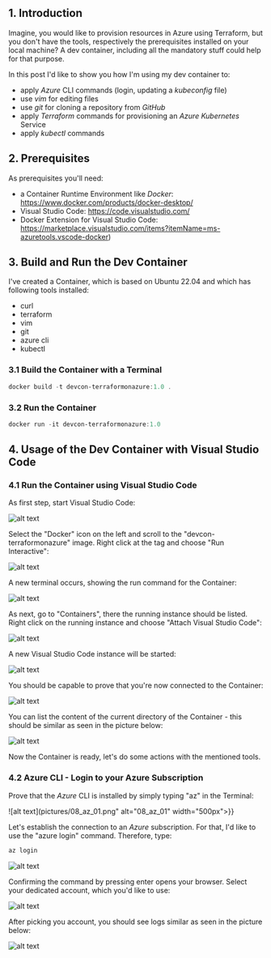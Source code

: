 ## 1. Introduction

Imagine, you would like to provision resources in Azure using Terraform, but you don't have the tools, respectively the prerequisites installed on your local machine?
A dev container, including all the mandatory stuff could help for that purpose.

In this post I'd like to show you how I'm using my dev container to:
  * apply *Azure* CLI commands (login, updating a *kubeconfig* file)
  * use *vim* for editing files
  * use *git* for cloning a repository from *GitHub*
  * apply *Terraform* commands for provisioning an *Azure* *Kubernetes* Service
  * apply *kubectl* commands

## 2. Prerequisites

As prerequisites you'll need:

  * a Container Runtime Environment like *Docker*: https://www.docker.com/products/docker-desktop/
  * Visual Studio Code: https://code.visualstudio.com/
  * Docker Extension for Visual Studio Code: https://marketplace.visualstudio.com/items?itemName=ms-azuretools.vscode-docker)

## 3. Build and Run the Dev Container

I've created a Container, which is based on Ubuntu 22.04 and which has following tools installed:

  * curl
  * terraform
  * vim
  * git
  * azure cli
  * kubectl


### 3.1 Build the Container with a Terminal

``` powershell
docker build -t devcon-terraformonazure:1.0 . 
``` 

### 3.2 Run the Container

``` powershell
docker run -it devcon-terraformonazure:1.0 
``` 

## 4. Usage of the Dev Container with Visual Studio Code

### 4.1 Run the Container using Visual Studio Code

As first step, start Visual Studio Code:

![alt text](pictures/01_StartVSCode.png)

Select the "Docker" icon on the left and scroll to the "devcon-terraformonazure" image. Right click at the tag and choose "Run Interactive":

![alt text](pictures/02_RunContainerInteractive.png)

A new terminal occurs, showing the run command for the Container:

![alt text](pictures/03_RunContainerInteractiveExecuted.png)

As next, go to "Containers", there the running instance should be listed. Right click on the running instance and choose "Attach Visual Studio Code":

![alt text](pictures/04_AttachVSCode.png)

A new Visual Studio Code instance will be started:

![alt text](pictures/05_NewVSCodeInstance.png)

You should be capable to prove that you're now connected to the Container:

![alt text](pictures/06_ContainerConnected.png)

You can list the content of the current directory of the Container - this should be similar as seen in the picture below:

![alt text](pictures/07_NewTerminalShowDirectory.png)

Now the Container is ready, let's do some actions with the mentioned tools.

### 4.2 Azure CLI - Login to your Azure Subscription

Prove that the *Azure* CLI is installed by simply typing "az" in the Terminal:

![alt text](pictures/08_az_01.png" alt="08_az_01" width="500px">}}

Let's establish the connection to an *Azure* subscription. For that, I'd like to use the "azure login" command. Therefore, type:

``` powershell
az login
``` 

![alt text](pictures/09_az_02_login.png)

Confirming the command by pressing enter opens your browser. 
Select your dedicated account, which you'd like to use:

![alt text](pictures/10_az_03_pick_account.png)

After picking you account, you should see logs similar as seen in the picture below:

![alt text](pictures/11_az_04_az-account-show.png)